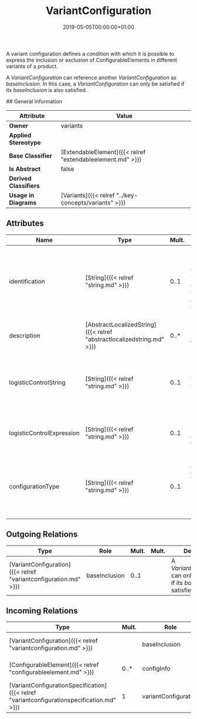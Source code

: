 ﻿---
title: VariantConfiguration
toc: false
type: specs
date: "2019-05-05T00:00:00+01:00"
draft: false
menu_name: vec120

# Prev/next pager order (if `docs_section_pager` enabled in `params.toml`)
weight: 
---
<html>   <head>     </head>   <body>     <p> A variant configuration defines a condition with which it is possible to express the inclusion or exclusion of ConfigurableElements in different variants of a product.      </p>      <p> A <i>VariantConfiguration </i>can reference another <i>VariantConfiguration</i> as <i>baseInclusion</i>. In this case, a <i>VariantConfiguration</i> can only be satisfied if its <i>baseInclusion </i>is also satisfied.      </p>  </body> </html>
## General Information

| Attribute               | Value |
|-------------------------|-------|
| **Owner**               | variants |
| **Applied Stereotype**  |   |
| **Base Classifier**     | [ExtendableElement]({{< relref "extendableelement.md" >}})<br/>  |
| **Is Abstract**         | false |
| **Derived Classifiers** |   |
| **Usage in Diagrams**   | [Variants]({{< relref "../key-concepts/variants" >}})<br/>  |

## Attributes
|  Name  |  Type  |  Mult.  |  Description  |  Owning Classifier  |
|--------|--------|---------|---------------|--------------|
|identification | [String]({{< relref "string.md" >}}) | 0..1 | <html>   <head>     </head>   <body>     <p> Specifies a unique identification of the variant configuration. The identification is guaranteed to be unique within the specification and does not change over the time.      </p>    </body> </html>  | [VariantConfiguration]({{< relref "variantconfiguration.md" >}}) |
|description | [AbstractLocalizedString]({{< relref "abstractlocalizedstring.md" >}}) | 0..* | <html><body><p>On optional human readable description of the variant configuration. </p></body></html> | [VariantConfiguration]({{< relref "variantconfiguration.md" >}}) |
|logisticControlString | [String]({{< relref "string.md" >}}) | 0..1 | <html>   <head>     </head>   <body>     <p> Specifies a logisticControlString which can be used if the variant management is not done by boolean logic.      </p>    </body> </html>  | [VariantConfiguration]({{< relref "variantconfiguration.md" >}}) |
|logisticControlExpression | [String]({{< relref "string.md" >}}) | 0..1 | <html>   <head>     </head>   <body>     <p> Specifies a logisticControlExpression expressed as boolean term.      </p>    </body> </html>  | [VariantConfiguration]({{< relref "variantconfiguration.md" >}}) |
|configurationType | [String]({{< relref "string.md" >}}) | 0..1 | <html>   <head>     </head>   <body>     <p> Allows the classification of a VariantConfiguration.     </p>      <p> (see KBLFRM-250, KBLFRM-314, KBLFRM-290)      </p>    </body> </html>  | [VariantConfiguration]({{< relref "variantconfiguration.md" >}}) |

## Outgoing Relations
|    Type  |   Role   |   Mult.   |   Mult.   |   Description   |
|----------|----------|-----------|-----------|-----------------|
| [VariantConfiguration]({{< relref "variantconfiguration.md" >}}) | baseInclusion | 0..1 |  | <html>   <head>     </head>   <body> A <i>VariantConfiguration </i>can only be satisfied if its <i>baseInclusion </i>is satisfied as well.</body> </html> |
##  Incoming Relations
|    Type  |   Mult.  |   Role    |   Mult.   |   Description  |
|----------|----------|-----------|-----------|----------------|
| [VariantConfiguration]({{< relref "variantconfiguration.md" >}}) |  | baseInclusion | 0..1 | <html>   <head>     </head>   <body> A <i>VariantConfiguration </i>can only be satisfied if its <i>baseInclusion </i>is satisfied as well.</body> </html> |
| [ConfigurableElement]({{< relref "configurableelement.md" >}}) | 0..* | configInfo | 0..1 | References the configuration information that applies to the ConfigurableElement.  |
| [VariantConfigurationSpecification]({{< relref "variantconfigurationspecification.md" >}}) | 1 | variantConfiguration | 0..* | Specifies the individual VariantConfigurations defined in the VariantConfigurationSpecification.  |
